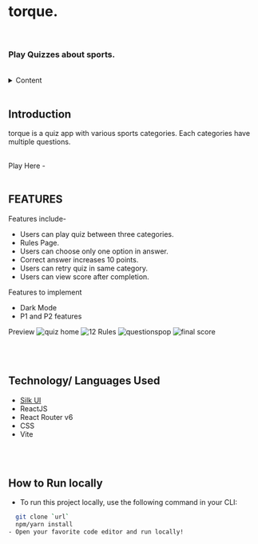 <h1>
torque.
</h1>
<br />
<h3>
   Play Quizzes about sports.
</h3>


<br />

<!-- TABLE OF CONTENTS -->
<details>
    <summary>Content</summary>
    <ol>
        <li><a href="#introduction">Introduction</a></li>
        <li><a href="#features">Features</a></li>
        <li><a href="#technology-languages-used">Technology/ Languages Used</a></li>
        <li><a href="#how-to-run-locally">How to Run Locally</a></li>
    </ol>
</details>

<br />

<!-- Project Introduction -->
## **Introduction**
<p>
    torque is a quiz app with various sports categories. Each categories have multiple questions.  
</p>
<br />
Play Here - 

<br />
<br />
<!-- FEATURES -->

## **FEATURES**

Features include-
- Users can play quiz between three categories.
- Rules Page. 
- Users can choose only one option in answer.
- Correct answer increases 10 points.
- Users can retry quiz in same category.
- Users can view score after completion. 

Features to implement
- Dark Mode
- P1 and P2 features

Preview
![quiz home](https://user-images.githubusercontent.com/83667291/163734856-6bcaee42-9ad6-4d47-8ac4-92de24355973.jpg)
![12 Rules](https://user-images.githubusercontent.com/83667291/163734882-f3436ade-0c8d-4174-a789-ff7523c7bb54.jpg)
![questionspop](https://user-images.githubusercontent.com/83667291/163734896-ce0dd17c-50ff-4fc1-8026-69ce52a0f402.jpg)
![final score](https://user-images.githubusercontent.com/83667291/163734915-f413dc1a-b030-4738-b701-a83514cc2d52.jpg)


<br />
<br />
<!-- BUILT WITH -->

## **Technology/ Languages Used**

- <a href="https://silkier-ui.netlify.app/">Silk UI </a>
- ReactJS
- React Router v6
- CSS
- Vite

<br />
<br />
<!-- HOW TO RUN LOCALLY -->

## **How to Run locally**
- To run this project locally, use the following command in your CLI:

```bash
  git clone `url`
  npm/yarn install
- Open your favorite code editor and run locally!


